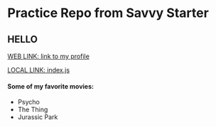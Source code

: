 # Practice Repo from Savvy Starter

## HELLO

[WEB LINK: link to my profile](https://github.com/ambientstl)

[LOCAL LINK: index.js](/index.js)

#### Some of my favorite movies:
- Psycho
- The Thing
- Jurassic Park

